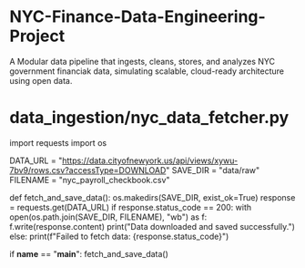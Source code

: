 # NYC-Finance-Data-Engineering-Project
A Modular data pipeline that ingests, cleans, stores, and analyzes NYC government financiak data, simulating scalable, cloud-ready architecture using open data.
# data_ingestion/nyc_data_fetcher.py

import requests
import os

DATA_URL = "https://data.cityofnewyork.us/api/views/xywu-7bv9/rows.csv?accessType=DOWNLOAD"
SAVE_DIR = "data/raw"
FILENAME = "nyc_payroll_checkbook.csv"

def fetch_and_save_data():
    os.makedirs(SAVE_DIR, exist_ok=True)
    response = requests.get(DATA_URL)
    if response.status_code == 200:
        with open(os.path.join(SAVE_DIR, FILENAME), "wb") as f:
            f.write(response.content)
        print("Data downloaded and saved successfully.")
    else:
        print(f"Failed to fetch data: {response.status_code}")

if __name__ == "__main__":
    fetch_and_save_data()


